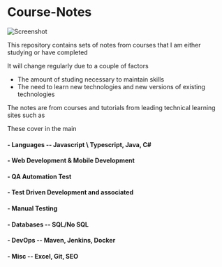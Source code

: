 # Course-Notes
![Screenshot](https://i.imgur.com/YCLAYAv.jpg)

This repository contains sets of notes from courses that I am either studying or have completed

It will change regularly due to a couple of factors
  - The amount of studing necessary to maintain skills
  - The need to learn new technologies and new versions of existing technologies
  
The notes are from courses and tutorials from leading technical learning sites such as

These cover in the main
  #### - Languages -- Javascript \ Typescript, Java, C#
  #### - Web Development & Mobile Development
  #### - QA Automation Test
  #### - Test Driven Development and associated
  #### - Manual Testing
  #### - Databases -- SQL/No SQL
  #### - DevOps -- Maven, Jenkins, Docker
  #### - Misc -- Excel, Git, SEO
